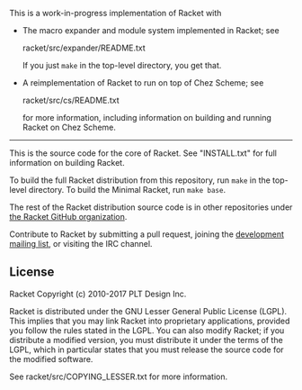 This is a work-in-progress implementation of Racket with

 * The macro expander and module system implemented in Racket; see

     racket/src/expander/README.txt

   If you just `make` in the top-level directory, you get that.

 * A reimplementation of Racket to run on top of Chez Scheme; see

     racket/src/cs/README.txt

   for more information, including information on building and running
   Racket on Chez Scheme.

----------------------------------------

This is the source code for the core of Racket.  See
"INSTALL.txt" for full information on building Racket.

To build the full Racket distribution from this repository, run `make`
in the top-level directory. To build the Minimal Racket, run `make
base`.

The rest of the Racket distribution source code is in other
repositories under [the Racket GitHub
organization](https://github.com/racket).

Contribute to Racket by submitting a pull request, joining the
[development mailing list](https://lists.racket-lang.org), or visiting
the IRC channel.

License
-------

Racket
Copyright (c) 2010-2017 PLT Design Inc.

Racket is distributed under the GNU Lesser General Public License
(LGPL).  This implies that you may link Racket into proprietary
applications, provided you follow the rules stated in the LGPL.  You can
also modify Racket; if you distribute a modified version, you must
distribute it under the terms of the LGPL, which in particular states
that you must release the source code for the modified software.  

See racket/src/COPYING_LESSER.txt for more information.
